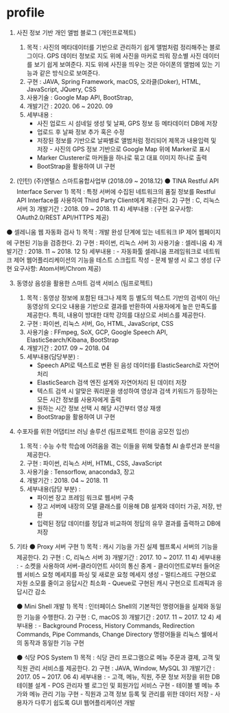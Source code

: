 # profile
1. 사진 정보 기반 개인 앨범 블로그 (개인프로젝트)
    1) 목적 : 사진의 메타데이터를 기반으로 관리하기 쉽게 앨범처럼 정리해주는 블로그이다. GPS 데이터 정보로 지도 위에 사진을 마커로 띄워 장소별 사진 데이터를 보기 쉽게 보여준다. 지도 위에 사진을 띄우는 것은 아이폰의 앨범에 있는 기능과 같은 방식으로 보여준다.
    2) 구현 : JAVA, Spring Framework, macOS, 오라클(Doker), HTML, JavaScript, JQuery, CSS
    3) 사용기술 : Google Map API, BootStrap,
    4) 개발기간 : 2020. 06 ~ 2020. 09
    5) 세부내용 :
        - 사진 업로드 시 섬네일 생성 및 날짜, GPS 정보 등 메타데이터 DB에 저장
        - 업로드 후 날짜 정보 추가 혹은 수정
        - 저장된 정보를 기반으로 날짜별로 앨범처럼 정리되어 제목과 내용입력 및 저장 - 사진의 GPS 정보 기반으로 Google Map 위에 Marker로 표시
        - Marker Clusterer로 마커들을 하나로 묶고 대표 이미지 하나로 출력
        - BootStrap을 활용하여 UI 구현
        
2. (인턴) (주)엔텔스 스마트융합사업부 (2018.09 ~ 2018.12) 
    ⚫ TINA Restful API Interface Server
        1) 목적 : 특정 서버에 수집된 네트워크의 품질 정보를 Restful API Interface를 사용하여 Third Party Client에게 제공한다.
        2) 구현 : C, 리눅스 서버
        3) 개발기간 : 2018. 09 ~ 2018. 11
        4) 세부내용 :
        (구현 요구사항: OAuth2.0/REST API/HTTPS 제공)

⚫ 셀레니움 웹 자동화 검사
    1) 목적 : 개발 완성 단계에 있는 네트워크 IP 제어 웹페이지에 구현된 기능을 검증한다.
    2) 구현 : 파이썬, 리눅스 서버
    3) 사용기술 : 셀레니움
    4) 개발기간 : 2018. 11 ~ 2018. 12 5) 세부내용 :
        - 자동화툴 셀레니움 프레임워크로 네트워크 제어 웹어플리리케이션의 기능을 테스트 스크립트 작성
        - 문제 발생 시 로그 생성 (구현 요구사항: Atom서버/Chrom 제공)

3. 동영상 음성을 활용한 스마트 검색 서비스 (팀프로젝트)
    1) 목적 : 동영상 정보에 포함된 태그나 제목 등 별도의 텍스트 기반의 검색이 아닌 동영상의 오디오 내용을 기반으로 결과를 반환하여 사용자에게 높은 만족도를 제공한다. 특히, 내용이 방대한 대학 강의를 대상으로 서비스를 제공한다.
    2) 구현 : 파이썬, 리눅스 서버, Go, HTML, JavaScript, CSS
    3) 사용기술 : FFmpeg, SoX, GCP, Google Speech API, ElasticSearch/Kibana, BootStrap
    4) 개발기간 : 2017. 09 ~ 2018. 04
    5) 세부내용(담당부분) :
        - Speech API로 텍스트로 변환 된 음성 데이터를 ElasticSearch로 자연어 처리
        - ElasticSearch 검색 엔진 설계와 자연어처리 된 데이터 저장
        - 텍스트 검색 시 알맞은 쿼리문을 생성하여 영상과 검색 키워드가 등장하는 모든 시간 정보를 사용자에게 출력
        - 원하는 시간 정보 선택 시 해당 시간부터 영상 재생
        - BootStrap을 활용하여 UI 구현

4. 수포자를 위한 어댑티브 러닝 솔루션 (팀프로젝트 한이음 공모전 입선)
    1) 목적 : 수능 수학 학습에 어려움을 겪는 이들을 위해 맞춤형 AI 솔루션과 분석을 제공한다. 
    2) 구현 : 파이썬, 리눅스 서버, HTML, CSS, JavaScript
    3) 사용기술 : Tensorflow, anaconda3, 장고
    4) 개발기간 : 2018. 04 ~ 2018. 11
    5) 세부내용(담당 부분) :
        - 파이썬 장고 프레임 워크로 웹서버 구축
        - 장고 서버에 내장의 모델 클래스를 이용해 DB 설계와 데이터 가공, 저장, 반환
        - 입력된 정답 데이터를 정답과 비교하여 정답의 유무 결과를 출력하고 DB에 저장

5. 기타
    ⚫ Proxy 서버 구현
        1) 목적 : 캐시 기능을 가진 실제 웹프록시 서버의 기능을 제공한다. 
        2) 구현 : C, 리눅스 서버
        3) 개발기간 : 2017. 10 ~ 2017. 11
        4) 세부내용 :
            - 소켓을 사용하여 서버-클라이언트 사이의 통신 중계
            - 클라이언트로부터 들어온 웹 서비스 요청 메세지를 파싱 및 새로운 요청 메세지 생성 - 멀티스레드 구현으로 자원 소모를 줄이고 응답시간 최소화
            - Queue로 구현된 캐시 구현으로 트래픽과 응답시간 감소
        
    ⚫ Mini Shell 개발
        1) 목적 : 인터페이스 Shell의 기본적인 명령어들을 실제와 동일한 기능을 수행한다. 
        2) 구현 : C, macOS
        3) 개발기간 : 2017. 11 ~ 2017. 12
        4) 세부내용 :
            - Background Process, History Commands, Redirection Commands, Pipe Commands, Change Directory 명령어들을 리눅스 쉘에서의 동작과 동일한 기능 구현
    
    ⚫ 식당 POS System
        1) 목적 : 식당 관리 프로그램으로 메뉴 주문과 결제, 고객 및 직원 관리 서비스를 제공한다. 
        2) 구현 : JAVA, Window, MySQL
        3) 개발기간 : 2017. 05 ~ 2017. 06
        4) 세부내용 :
            - 고객, 메뉴, 직원, 주문 정보 저장을 위한 DB테이블 설계 - POS 관리자 별 로그인 및 회원가입 서비스 구현
            - 테이블 별 메뉴 추가와 메뉴 관리 기능 구현
            - 직원과 고객 정보 등록 및 관리를 위한 데이터 저장
            - 사용자가 다루기 쉽도록 GUI 웹어플리케이션 개발
